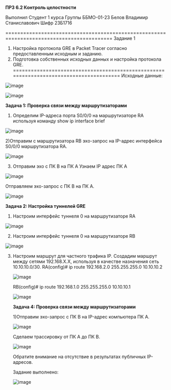 **ПРЗ 6.2 Контроль целостности**

Выполнил
Студент 1 курса
Группы ББМО-01-23 
Белов Владимир Станиславович
Шифр 23Б1716

==========================================================================================
Задание 1
1. Настройка протокола GRE в Packet Tracer согласно предоставленным
исходным и заданию.
2. Подготовка собственных исходных данных и настройка протокола GRE.
=======================================================================================
Исходные данные:

![image](https://github.com/V0vochka/Praktika-6/assets/70959108/14375ae4-1c38-4b2b-ac36-69e9a6faa87f)

![image](https://github.com/V0vochka/Praktika-6/assets/70959108/4532cf46-0a66-431f-94a9-0f387aa12f72)

**Задача 1: Проверка связи между маршрутизаторами**
1) Определим IP-адреса порта S0/0/0 на маршрутизаторе RA используя команду show ip interface brief

![image](https://github.com/V0vochka/Praktika-6/assets/70959108/848dbc1b-02ed-4606-992d-3b56a07fa03b)

2)Отправим с маршрутизатора RB эхо-запрос на IP-адрес интерфейса S0/0/0 маршрутизатора RA.

![image](https://github.com/V0vochka/Praktika-6/assets/70959108/c761dfde-0552-40ba-a5e5-7ad759268346)

3) Отправим эхо с ПК B на ПК A
   Узнаем IP адрес ПК A

![image](https://github.com/V0vochka/Praktika-6/assets/70959108/6e7b15be-177d-4fc3-8c06-dab16384fc1d)

Отправляем эхо-запрос с ПК B на ПК A.

![image](https://github.com/V0vochka/Praktika-6/assets/70959108/cc4b6943-9add-4142-b596-f2d866adadc7)

**Задача 2: Настройка туннелей GRE**

1) Настроим интерфейс туннеля 0 на маршрутизаторе RA
   
![image](https://github.com/V0vochka/Praktika-6/assets/70959108/6e27cd98-2ad1-4417-9080-a403335cdb95)

2) Настроим интерфейс туннеля 0 на маршрутизаторе RB

![image](https://github.com/V0vochka/Praktika-6/assets/70959108/ca62e506-4bab-49ae-8eb0-23abac350fa2)

3) Настроим маршрут для частного трафика IP. Создадим маршрут между сетями 192.168.X.X, используя в качестве назначения сеть 10.10.10.0/30.
   RA(config)# ip route 192.168.2.0 255.255.255.0 10.10.10.2
   
   ![image](https://github.com/V0vochka/Praktika-6/assets/70959108/a7de26b8-b598-4444-955b-7549c379449e)

   RB(config)# ip route 192.168.1.0 255.255.255.0 10.10.10.1

   ![image](https://github.com/V0vochka/Praktika-6/assets/70959108/9da21828-96d6-4f91-9536-f7c534fd132c)

   **Задача 4: Проверка связи между маршрутизаторами**

   1)Отправим эхо-запрос с ПК B на IP-адрес компьютера ПК A.

   ![image](https://github.com/V0vochka/Praktika-6/assets/70959108/a4ea8b8c-6e0c-4fba-9fe9-53ada26d79f0)

   Сделаем трассировку от ПК A до ПК B.

   ![image](https://github.com/V0vochka/Praktika-6/assets/70959108/7fd71b8b-df23-4f38-b7ef-cb736c6044c6)

   Обратите внимание на отсутствие в результатах публичных IP-адресов.

   Задание выполнено:
   
   ![image](https://github.com/V0vochka/Praktika-6/assets/70959108/e1f531ad-16d6-4555-9f14-27519a58dd7c)





